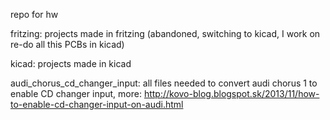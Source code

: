 repo for hw

fritzing: projects made in fritzing (abandoned, switching to kicad, I work on re-do all this PCBs in kicad)

kicad: projects made in kicad

audi_chorus_cd_changer_input: all files needed to convert audi chorus 1 to enable CD changer input, more: http://kovo-blog.blogspot.sk/2013/11/how-to-enable-cd-changer-input-on-audi.html

